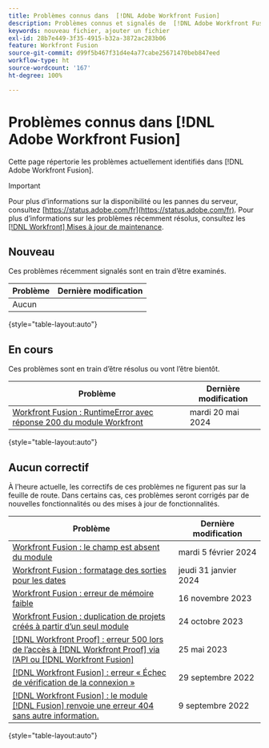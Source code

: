 ```yaml
---
title: Problèmes connus dans  [!DNL Adobe Workfront Fusion]
description: Problèmes connus et signalés de  [!DNL Adobe Workfront Fusion]
keywords: nouveau fichier, ajouter un fichier
exl-id: 28b7e449-3f35-4915-b32a-3872ac283b06
feature: Workfront Fusion
source-git-commit: d99f5b467f31d4e4a77cabe25671470beb847eed
workflow-type: ht
source-wordcount: '167'
ht-degree: 100%

---
```


# Problèmes connus dans [!DNL Adobe Workfront Fusion]

Cette page répertorie les problèmes actuellement identifiés dans [!DNL Adobe Workfront Fusion].

>[!IMPORTANT]
>
>Pour plus d’informations sur la disponibilité ou les pannes du serveur, consultez [https://status.adobe.com/fr](https://status.adobe.com/fr). Pour plus d’informations sur les problèmes récemment résolus, consultez les [[!DNL Workfront] Mises à jour de maintenance](../maintenance/current-updates.md).

## Nouveau

Ces problèmes récemment signalés sont en train d’être examinés.

| **Problème** | **Dernière modification** |
| -----------------------------------------------------------------| ----------------- |
| Aucun | |

{style="table-layout:auto"}


## En cours

Ces problèmes sont en train d’être résolus ou vont l’être bientôt.

| **Problème** | **Dernière modification** |
| -----------------------------------------------------------------| ----------------- |
| [Workfront Fusion : RuntimeError avec réponse 200 du module Workfront](/help/known-issues/known-issues-workfront-fusion/fusion-200-runtime-error.md) | mardi 20 mai 2024 |

{style="table-layout:auto"}

## Aucun correctif

À l’heure actuelle, les correctifs de ces problèmes ne figurent pas sur la feuille de route. Dans certains cas, ces problèmes seront corrigés par de nouvelles fonctionnalités ou des mises à jour de fonctionnalités.

| **Problème** | **Dernière modification** |
| -----------------------------------------------------------------| ----------------- |
| [Workfront Fusion : le champ est absent du module](known-issues-workfront-fusion/fusion-field-missing-watch-field.md) | mardi 5 février 2024 |
| [Workfront Fusion : formatage des sorties pour les dates](known-issues-workfront-fusion/fusion-output-formatting-for-dates.md) | jeudi 31 janvier 2024 |
| [Workfront Fusion : erreur de mémoire faible](known-issues-workfront-fusion/fusion-low-memory-error.md) | 16 novembre 2023 |
| [Workfront Fusion : duplication de projets créés à partir d’un seul module](known-issues-workfront-fusion/fusion-duplicate-projects-created.md) | 24 octobre 2023 |
| [[!DNL Workfront Proof] : erreur 500 lors de l’accès à [!DNL Workfront Proof] via l’API ou [!DNL Workfront Fusion]](known-issues-workfront-proof/proof-500-error-getallproofs.md) | 25 mai 2023 |
| [[!DNL Workfront Fusion] : erreur « Échec de vérification de la connexion »](known-issues-workfront-fusion/fusion-401-error-must-reauthenicate-connection.md) | 29 septembre 2022 |
| [[!DNL Workfront Fusion] : le module  [!DNL Fusion] renvoie une erreur 404 sans autre information.](known-issues-workfront-fusion/fusion-404-error-no-description.md) | 9 septembre 2022 |

{style="table-layout:auto"}

